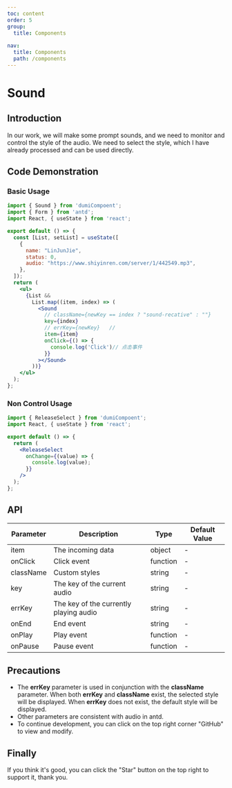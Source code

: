 ```yaml
---
toc: content
order: 5
group:
  title: Components
  
nav:
  title: Components
  path: /components
---
```


# Sound

## Introduction

In our work, we will make some prompt sounds, and we need to monitor and control the style of the audio. We need to select the style, which I have already processed and can be used directly.

## Code Demonstration

### Basic Usage

```jsx
import { Sound } from 'dumiCompoent';
import { Form } from 'antd';
import React, { useState } from 'react';

export default () => {
  const [List, setList] = useState([
    {
      name: "LinJunJie",
      status: 0,
      audio: "https://www.shiyinren.com/server/1/442549.mp3",
    },
  ]);
  return (
    <ul>
      {List &&
        List.map((item, index) => (
          <Sound
            // className={newKey == index ? "sound-recative" : ""}
            key={index}
            // errKey={newKey}   //
            item={item}
            onClick={() => {
              console.log('Click')// 点击事件
            }}
          ></Sound>
        ))}
    </ul>
  );
};
```

### Non Control Usage

```jsx
import { ReleaseSelect } from 'dumiCompoent';
import React, { useState } from 'react';

export default () => {
  return (
    <ReleaseSelect
      onChange={(value) => {
        console.log(value);
      }}
    />
  );
};
```

## API

| Parameter | Description | Type | Default Value |
| --- | --- | --- | --- |
| item | The incoming data | object | - |
| onClick | Click event | function | - |
| className | Custom styles | string | - |
| key | The key of the current audio | string | - |
| errKey | The key of the currently playing audio | string | - |
| onEnd | End event | string | - |
| onPlay | Play event | function | - |
| onPause | Pause event | function | - |

## Precautions

- The **errKey** parameter is used in conjunction with the **className** parameter. When both **errKey** and **className** exist, the selected style will be displayed. When **errKey** does not exist, the default style will be displayed.
- Other parameters are consistent with audio in antd.
- To continue development, you can click on the top right corner "GitHub" to view and modify.

## Finally

If you think it's good, you can click the "Star" button on the top right to support it, thank you.
